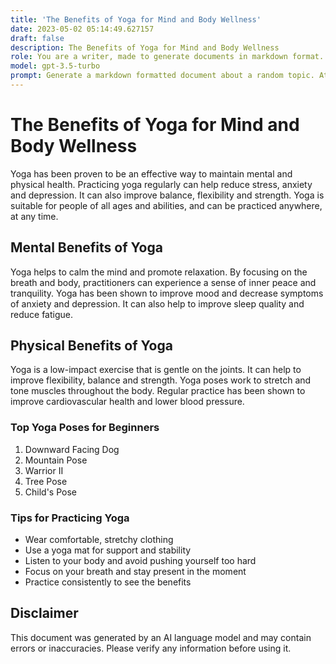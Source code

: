 ```yaml
---
title: 'The Benefits of Yoga for Mind and Body Wellness'
date: 2023-05-02 05:14:49.627157
draft: false
description: The Benefits of Yoga for Mind and Body Wellness
role: You are a writer, made to generate documents in markdown format. It is very important that all of the documents you generate are in valid markdown format.
model: gpt-3.5-turbo
prompt: Generate a markdown formatted document about a random topic. At the bottom, include a disclaimer explaining that the document was generated by you. The first line of the document should be the title. Make sure that the entire document is in proper markdown format, using a mix of various tags to make the document visually appealing.
---
```


# The Benefits of Yoga for Mind and Body Wellness

Yoga has been proven to be an effective way to maintain mental and physical health. Practicing yoga regularly can help reduce stress, anxiety and depression. It can also improve balance, flexibility and strength. Yoga is suitable for people of all ages and abilities, and can be practiced anywhere, at any time.

## Mental Benefits of Yoga

Yoga helps to calm the mind and promote relaxation. By focusing on the breath and body, practitioners can experience a sense of inner peace and tranquility. Yoga has been shown to improve mood and decrease symptoms of anxiety and depression. It can also help to improve sleep quality and reduce fatigue.

## Physical Benefits of Yoga

Yoga is a low-impact exercise that is gentle on the joints. It can help to improve flexibility, balance and strength. Yoga poses work to stretch and tone muscles throughout the body. Regular practice has been shown to improve cardiovascular health and lower blood pressure.

### Top Yoga Poses for Beginners

1. Downward Facing Dog
2. Mountain Pose
3. Warrior II
4. Tree Pose
5. Child's Pose

### Tips for Practicing Yoga

- Wear comfortable, stretchy clothing
- Use a yoga mat for support and stability
- Listen to your body and avoid pushing yourself too hard
- Focus on your breath and stay present in the moment
- Practice consistently to see the benefits

## Disclaimer

This document was generated by an AI language model and may contain errors or inaccuracies. Please verify any information before using it.